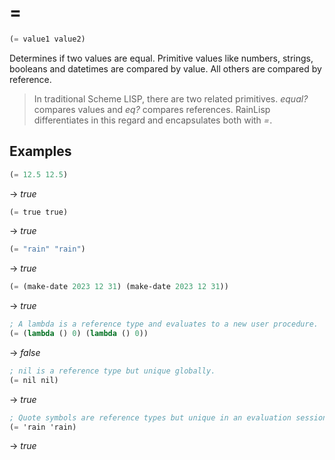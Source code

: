# =
```scheme
(= value1 value2)
```
Determines if two values are equal. Primitive values like numbers, strings, booleans and datetimes are compared by value. All others are compared by reference.

> In traditional Scheme LISP, there are two related primitives. *equal?* compares values and *eq?* compares references. RainLisp differentiates in this regard and encapsulates both with *=*.

## Examples
```scheme
(= 12.5 12.5)
```
-> *true*

```scheme
(= true true)
```
-> *true*

```scheme
(= "rain" "rain")
```
-> *true*

```scheme
(= (make-date 2023 12 31) (make-date 2023 12 31))
```
-> *true*

```scheme
; A lambda is a reference type and evaluates to a new user procedure.
(= (lambda () 0) (lambda () 0))
```
-> *false*

```scheme
; nil is a reference type but unique globally.
(= nil nil)
```
-> *true*

```scheme
; Quote symbols are reference types but unique in an evaluation session.
(= 'rain 'rain)
```
-> *true*
